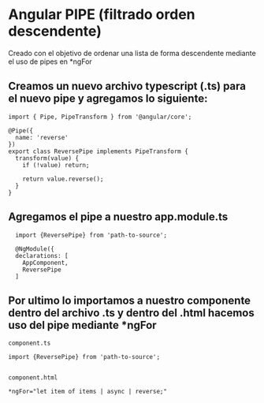 # Angular PIPE (filtrado orden descendente)
Creado con el objetivo de ordenar una lista de forma descendente mediante el uso de pipes en *ngFor

## Creamos un nuevo archivo typescript (.ts) para el nuevo pipe y agregamos lo siguiente:

```
import { Pipe, PipeTransform } from '@angular/core';

@Pipe({
  name: 'reverse'
})
export class ReversePipe implements PipeTransform {
  transform(value) {
    if (!value) return;

    return value.reverse();
  }
}
```

## Agregamos el pipe a nuestro app.module.ts

```
  import {ReversePipe} from 'path-to-source';
  
  @NgModule({
  declarations: [
    AppComponent,
    ReversePipe
  ]
```
## Por ultimo lo importamos a nuestro componente dentro del archivo .ts y dentro del .html hacemos uso del pipe mediante *ngFor

```
component.ts

import {ReversePipe} from 'path-to-source';
  
  ```
  
  ```
component.html

*ngFor="let item of items | async | reverse;"
  
  ```
